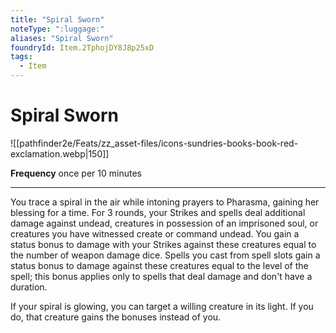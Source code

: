 ```yaml
---
title: "Spiral Sworn"
noteType: ":luggage:"
aliases: "Spiral Sworn"
foundryId: Item.2TphojDY8J8p25xD
tags:
  - Item
---
```


# Spiral Sworn
![[pathfinder2e/Feats/zz_asset-files/icons-sundries-books-book-red-exclamation.webp|150]]

**Frequency** once per 10 minutes

* * *

You trace a spiral in the air while intoning prayers to Pharasma, gaining her blessing for a time. For 3 rounds, your Strikes and spells deal additional damage against undead, creatures in possession of an imprisoned soul, or creatures you have witnessed create or command undead. You gain a status bonus to damage with your Strikes against these creatures equal to the number of weapon damage dice. Spells you cast from spell slots gain a status bonus to damage against these creatures equal to the level of the spell; this bonus applies only to spells that deal damage and don't have a duration.

If your spiral is glowing, you can target a willing creature in its light. If you do, that creature gains the bonuses instead of you.


